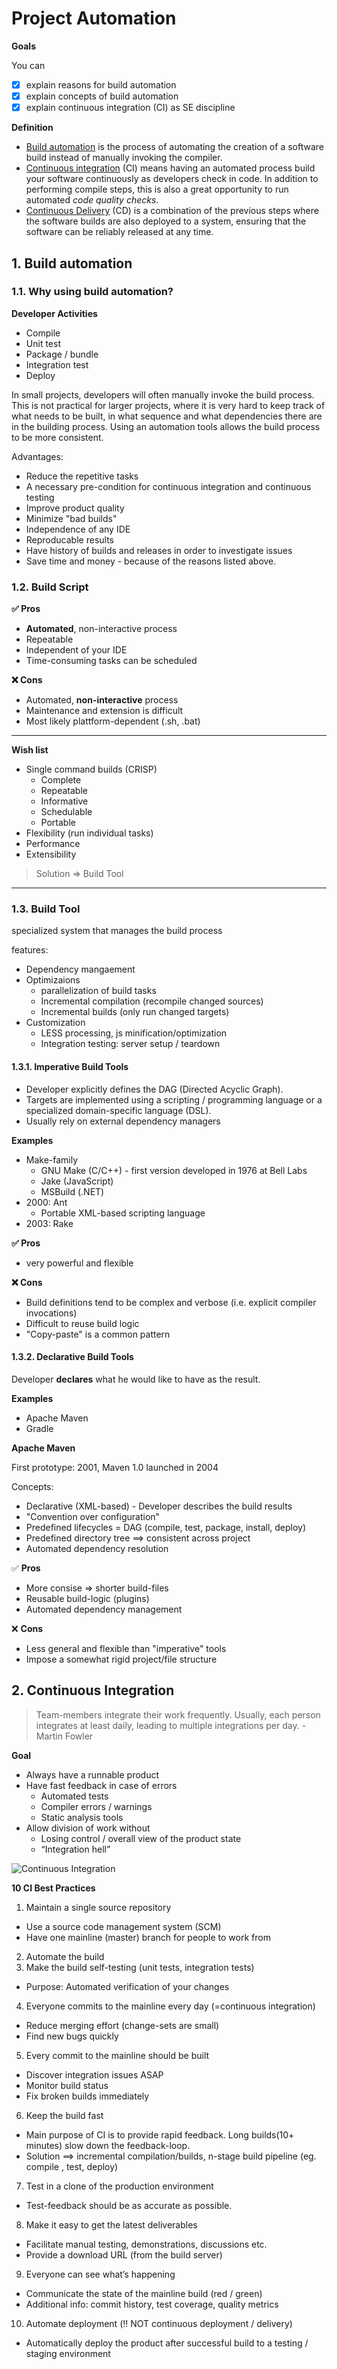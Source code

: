 # Project Automation

**Goals**

You can
- [x] explain reasons for build automation
- [x] explain concepts of build automation
- [x] explain continuous integration (CI) as SE discipline

**Definition**
- [Build automation](http://en.wikipedia.org/wiki/Build_automation) is the process of automating the creation of a software build instead of manually invoking the compiler.
- [Continuous integration](https://en.wikipedia.org/wiki/Continuous_integration) (CI) means having an automated process build your software continuously as developers check in code. In addition to performing compile steps, this is also a great opportunity to run automated *code quality checks*.
- [Continuous Delivery](https://en.wikipedia.org/wiki/Continuous_delivery) (CD) is a combination of the previous steps where the software builds are also deployed to a system, ensuring that the software can be reliably released at any time.


## 1. Build automation

### 1.1. Why using build automation? 

**Developer Activities**
* Compile
* Unit test
* Package / bundle
* Integration test
* Deploy

In small projects, developers will often manually invoke the build process. This is not practical for larger projects, where it is very hard to keep track of what needs to be built, in what sequence and what dependencies there are in the building process. Using an automation tools allows the build process to be more consistent.

Advantages:
* Reduce the repetitive tasks
* A necessary pre-condition for continuous integration and continuous testing
* Improve product quality
* Minimize "bad builds"
* Independence of any IDE
* Reproducable results
* Have history of builds and releases in order to investigate issues
* Save time and money - because of the reasons listed above.

### 1.2. Build Script

**:white_check_mark: Pros**

* **Automated**, non-interactive process
* Repeatable
* Independent of your IDE
* Time-consuming tasks can be scheduled

**:x: Cons**

* Automated, **non-interactive** process
* Maintenance and extension is difficult
* Most likely plattform-dependent (.sh, .bat)

---
**Wish list**
* Single command builds (CRISP)
  - Complete
  - Repeatable
  - Informative
  - Schedulable
  - Portable
* Flexibility (run individual tasks)
* Performance
* Extensibility

> Solution => Build Tool

---

### 1.3. Build Tool

specialized system that manages the build process

features:
* Dependency mangaement
* Optimizaions
  * parallelization of build tasks
  * Incremental compilation (recompile changed sources)
  * Incremental builds (only run changed targets)
* Customization
  * LESS processing, js minification/optimization
  * Integration testing: server setup / teardown

#### 1.3.1. Imperative Build Tools

* Developer explicitly defines the DAG (Directed Acyclic Graph). 
* Targets are implemented using a scripting / programming language or a specialized domain-specific language (DSL).
* Usually rely on external dependency managers

**Examples**
* Make-family
  - GNU Make (C/C++) - first version developed in 1976 at Bell Labs
  - Jake (JavaScript)
  - MSBuild (.NET)
* 2000: Ant
  - Portable XML-based scripting language
* 2003: Rake

**:white_check_mark: Pros**

* very powerful and flexible

**:x: Cons**

* Build definitions tend to be complex and verbose (i.e. explicit compiler invocations)
* Difficult to reuse build logic
* "Copy-paste" is a common pattern

#### 1.3.2. Declarative Build Tools

Developer **declares** what he would like to have as the result.

**Examples**
- Apache Maven
- Gradle

**Apache Maven**

First prototype: 2001, Maven 1.0 launched in 2004

Concepts:
* Declarative (XML-based) - Developer describes the build results
* "Convention over configuration"
* Predefined lifecycles = DAG (compile, test, package, install, deploy)
* Predefined directory tree ==> consistent across project
* Automated dependency resolution

:white_check_mark: **Pros**

* More consise => shorter build-files
* Reusable build-logic (plugins)
* Automated dependency management

:x: **Cons**

* Less general and flexible than "imperative" tools
* Impose a somewhat rigid project/file structure

## 2. Continuous Integration

> Team-members integrate their work frequently. Usually, each person integrates at least daily, leading to multiple integrations per day. - Martin Fowler

**Goal**
- Always have a runnable product
- Have fast feedback in case of errors
  - Automated tests
  - Compiler errors / warnings
  - Static analysis tools
- Allow division of work without
  - Losing control / overall view of the product state
  - “Integration hell”


![Continuous Integration](http://chercheurs.lille.inria.fr/demarey/pmwiki/images/ci-bigpicture.png)

**10 CI Best Practices**

1. Maintain a single source repository
  * Use a source code management system (SCM)
  * Have one mainline (master) branch for people to work from
2. Automate the build
3. Make the build self-testing (unit tests, integration tests)
  * Purpose: Automated verification of your changes
4. Everyone commits to the mainline every day (=continuous integration)
  * Reduce merging effort (change-sets are small)
  * Find new bugs quickly
5. Every commit to the mainline should be built
  * Discover integration issues ASAP
  * Monitor build status
  * Fix broken builds immediately
6. Keep the build fast
  * Main purpose of CI is to provide rapid feedback. Long builds(10+ minutes) slow down the feedback-loop.
  * Solution ==> incremental compilation/builds, n-stage build pipeline (eg. compile , test, deploy)
7. Test in a clone of the production environment
  * Test-feedback should be as accurate as possible.
8. Make it easy to get the latest deliverables
  * Facilitate manual testing, demonstrations, discussions etc.
  * Provide a download URL (from the build server)
9. Everyone can see what’s happening
  * Communicate the state of the mainline build (red / green)
  * Additional info: commit history, test coverage, quality metrics
10. Automate deployment (:bangbang: NOT continuous deployment / delivery)
  * Automatically deploy the product after successful build to a testing / staging environment
